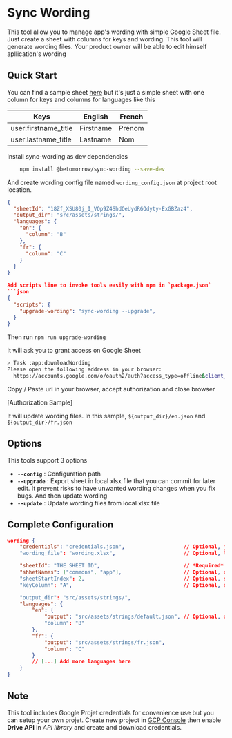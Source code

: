 # Sync Wording

This tool allow you to manage app's wording with simple Google Sheet file. Just create a sheet with columns for keys and wording. This tool will generate wording files. Your product owner will be able to edit himself apllication's wording

## Quick Start

You can find a sample sheet [here](https://docs.google.com/spreadsheets/d/18Zf_XSU80j_I_VOp9Z4ShdOeUydR6Odyty-ExGBZaz4/edit?usp=sharing) but it's just a simple sheet with one column for keys and columns for languages like this

| Keys                 | English   | French |
| -------------------- | --------- | ------ |
| user.firstname_title | Firstname | Prénom |
| user.lastname_title  | Lastname  | Nom    |

Install sync-wording as dev dependencies

```bash
    npm install @betomorrow/sync-wording --save-dev
```

And create wording config file named `wording_config.json` at project root location.

````json
{
  "sheetId": "18Zf_XSU80j_I_VOp9Z4ShdOeUydR6Odyty-ExGBZaz4",
  "output_dir": "src/assets/strings/",
  "languages": {
    "en": {
      "column": "B"
    },
    "fr": {
      "column": "C"
    }
  }
}

Add scripts line to invoke tools easily with npm in `package.json`
```json
{
  "scripts": {
    "upgrade-wording": "sync-wording --upgrade",
  }
}
````

Then run `npm run upgrade-wording`

It will ask you to grant access on Google Sheet

```bash
> Task :app:downloadWording
Please open the following address in your browser:
  https://accounts.google.com/o/oauth2/auth?access_type=offline&client_id=971125274965-0glt9eqo63417es0nbhkmb6rj2i31g2p.apps.googleusercontent.com&redirect_uri=http://localhost:8888/Callback&response_type=code&scope=https://www.googleapis.com/auth/drive

```

Copy / Paste url in your browser, accept authorization and close browser

[Authorization Sample]

It will update wording files. In this sample, `${output_dir}/en.json` and `${output_dir}/fr.json`

## Options

This tools support 3 options

- **`--config`** : Configuration path
- **`--upgrade`** : Export sheet in local xlsx file that you can commit for later edit. It prevent risks to have unwanted wording changes when you fix bugs. And then update wording
- **`--update`** : Update wording files from local xlsx file

## Complete Configuration

```json
wording {
    "credentials": "credentials.json",                   // Optional, json google api service credentials, default : use embedded credentials
    "wording_file": "wording.xlsx",                      // Optional, local xlsx wording file path

    "sheetId": "THE SHEET ID",                           // *Required*
    "shhetNames": ["commons", "app"],                    // Optional, default: use all sheets
    "sheetStartIndex": 2,                                // Optional, start row index, default : 2
    "keyColumn": "A",                                    // Optional, default : "A"

    "output_dir": "src/assets/strings/",
    "languages": {
        "en": {
            "output": "src/assets/strings/default.json", // Optional, default: "${output_dir}/${language_name}.json"
            "column": "B"
        },
        "fr": {
            "output": "src/assets/strings/fr.json",
            "column": "C"
        }
        // [...] Add more languages here
    }
}

```

## Note

This tool includes Google Projet credentials for convenience use but you can setup your own projet. Create new project in [GCP Console](https://console.cloud.google.com) then enable **Drive API** in _API library_ and create and download credentials.
